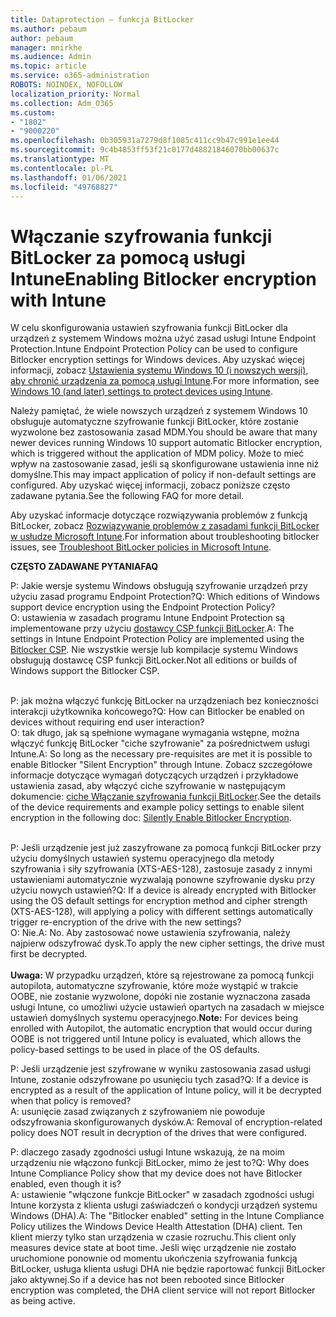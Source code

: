 ```yaml
---
title: Dataprotection — funkcja BitLocker
ms.author: pebaum
author: pebaum
manager: mnirkhe
ms.audience: Admin
ms.topic: article
ms.service: o365-administration
ROBOTS: NOINDEX, NOFOLLOW
localization_priority: Normal
ms.collection: Adm_O365
ms.custom:
- "1802"
- "9000220"
ms.openlocfilehash: 0b305931a7279d8f1085c411cc9b47c991e1ee44
ms.sourcegitcommit: 9c4b4853ff53f21c0177d48821846070bb00637c
ms.translationtype: MT
ms.contentlocale: pl-PL
ms.lasthandoff: 01/06/2021
ms.locfileid: "49768827"
---
```

# <a name="enabling-bitlocker-encryption-with-intune"></a><span data-ttu-id="93c3a-102">Włączanie szyfrowania funkcji BitLocker za pomocą usługi Intune</span><span class="sxs-lookup"><span data-stu-id="93c3a-102">Enabling Bitlocker encryption with Intune</span></span>

 <span data-ttu-id="93c3a-103">W celu skonfigurowania ustawień szyfrowania funkcji BitLocker dla urządzeń z systemem Windows można użyć zasad usługi Intune Endpoint Protection.</span><span class="sxs-lookup"><span data-stu-id="93c3a-103">Intune Endpoint Protection Policy can be used to configure Bitlocker encryption settings for Windows devices.</span></span> <span data-ttu-id="93c3a-104">Aby uzyskać więcej informacji, zobacz [Ustawienia systemu Windows 10 (i nowszych wersji), aby chronić urządzenia za pomocą usługi Intune](https://docs.microsoft.com/intune/endpoint-protection-windows-10#windows-encryption).</span><span class="sxs-lookup"><span data-stu-id="93c3a-104">For more information, see [Windows 10 (and later) settings to protect devices using Intune](https://docs.microsoft.com/intune/endpoint-protection-windows-10#windows-encryption).</span></span>
 
<span data-ttu-id="93c3a-105">Należy pamiętać, że wiele nowszych urządzeń z systemem Windows 10 obsługuje automatyczne szyfrowanie funkcji BitLocker, które zostanie wyzwolone bez zastosowania zasad MDM.</span><span class="sxs-lookup"><span data-stu-id="93c3a-105">You should be aware that many newer devices running Windows 10 support automatic Bitlocker encryption, which is triggered without the application of MDM policy.</span></span> <span data-ttu-id="93c3a-106">Może to mieć wpływ na zastosowanie zasad, jeśli są skonfigurowane ustawienia inne niż domyślne.</span><span class="sxs-lookup"><span data-stu-id="93c3a-106">This may impact application of policy if non-default settings are configured.</span></span> <span data-ttu-id="93c3a-107">Aby uzyskać więcej informacji, zobacz poniższe często zadawane pytania.</span><span class="sxs-lookup"><span data-stu-id="93c3a-107">See the following FAQ for more detail.</span></span>
 
<span data-ttu-id="93c3a-108">Aby uzyskać informacje dotyczące rozwiązywania problemów z funkcją BitLocker, zobacz [Rozwiązywanie problemów z zasadami funkcji BitLocker w usłudze Microsoft Intune](https://docs.microsoft.com/intune/protect/troubleshoot-bitlocker-policies).</span><span class="sxs-lookup"><span data-stu-id="93c3a-108">For information about troubleshooting bitlocker issues, see [Troubleshoot BitLocker policies in Microsoft Intune](https://docs.microsoft.com/intune/protect/troubleshoot-bitlocker-policies).</span></span>
 
 
<span data-ttu-id="93c3a-109">**CZĘSTO ZADAWANE PYTANIA**</span><span class="sxs-lookup"><span data-stu-id="93c3a-109">**FAQ**</span></span>

<span data-ttu-id="93c3a-110">P: Jakie wersje systemu Windows obsługują szyfrowanie urządzeń przy użyciu zasad programu Endpoint Protection?</span><span class="sxs-lookup"><span data-stu-id="93c3a-110">Q: Which editions of Windows support device encryption using the Endpoint Protection Policy?</span></span><br>
<span data-ttu-id="93c3a-111">O: ustawienia w zasadach programu Intune Endpoint Protection są implementowane przy użyciu [dostawcy CSP funkcji BitLocker](https://docs.microsoft.com/windows/client-management/mdm/bitlocker-csp).</span><span class="sxs-lookup"><span data-stu-id="93c3a-111">A: The settings in Intune Endpoint Protection Policy are implemented using the [Bitlocker CSP](https://docs.microsoft.com/windows/client-management/mdm/bitlocker-csp).</span></span> <span data-ttu-id="93c3a-112">Nie wszystkie wersje lub kompilacje systemu Windows obsługują dostawcę CSP funkcji BitLocker.</span><span class="sxs-lookup"><span data-stu-id="93c3a-112">Not all editions or builds of Windows support the Bitlocker CSP.</span></span> <br><br>

<span data-ttu-id="93c3a-113">P: jak można włączyć funkcję BitLocker na urządzeniach bez konieczności interakcji użytkownika końcowego?</span><span class="sxs-lookup"><span data-stu-id="93c3a-113">Q: How can Bitlocker be enabled on devices without requiring end user interaction?</span></span><br>
<span data-ttu-id="93c3a-114">O: tak długo, jak są spełnione wymagane wymagania wstępne, można włączyć funkcję BitLocker "ciche szyfrowanie" za pośrednictwem usługi Intune.</span><span class="sxs-lookup"><span data-stu-id="93c3a-114">A: So long as the necessary pre-requisites are met it is possible to enable Bitlocker "Silent Encryption" through Intune.</span></span> <span data-ttu-id="93c3a-115">Zobacz szczegółowe informacje dotyczące wymagań dotyczących urządzeń i przykładowe ustawienia zasad, aby włączyć ciche szyfrowanie w następującym dokumencie: [ciche Włączanie szyfrowania funkcji BitLocker](https://docs.microsoft.com/mem/intune/protect/encrypt-devices#silently-enable-bitlocker-on-devices).</span><span class="sxs-lookup"><span data-stu-id="93c3a-115">See the details of the device requirements and example policy settings to enable silent encryption in the following doc: [Silently Enable Bitlocker Encryption](https://docs.microsoft.com/mem/intune/protect/encrypt-devices#silently-enable-bitlocker-on-devices).</span></span> <br><br>

<span data-ttu-id="93c3a-116">P: Jeśli urządzenie jest już zaszyfrowane za pomocą funkcji BitLocker przy użyciu domyślnych ustawień systemu operacyjnego dla metody szyfrowania i siły szyfrowania (XTS-AES-128), zastosuje zasady z innymi ustawieniami automatycznie wyzwalają ponowne szyfrowanie dysku przy użyciu nowych ustawień?</span><span class="sxs-lookup"><span data-stu-id="93c3a-116">Q: If a device is already encrypted with Bitlocker using the OS default settings for encryption method and cipher strength (XTS-AES-128), will applying a policy with different settings automatically trigger re-encryption of the drive with the new settings?</span></span><br>
<span data-ttu-id="93c3a-117">O: Nie.</span><span class="sxs-lookup"><span data-stu-id="93c3a-117">A: No.</span></span> <span data-ttu-id="93c3a-118">Aby zastosować nowe ustawienia szyfrowania, należy najpierw odszyfrować dysk.</span><span class="sxs-lookup"><span data-stu-id="93c3a-118">To apply the new cipher settings, the drive must first be decrypted.</span></span><br><br>
<span data-ttu-id="93c3a-119">**Uwaga:** W przypadku urządzeń, które są rejestrowane za pomocą funkcji autopilota, automatyczne szyfrowanie, które może wystąpić w trakcie OOBE, nie zostanie wyzwolone, dopóki nie zostanie wyznaczona zasada usługi Intune, co umożliwi użycie ustawień opartych na zasadach w miejsce ustawień domyślnych systemu operacyjnego.</span><span class="sxs-lookup"><span data-stu-id="93c3a-119">**Note:** For devices being enrolled with Autopilot, the automatic encryption that would occur during OOBE is not triggered until Intune policy is evaluated, which allows the policy-based settings to be used in place of the OS defaults.</span></span>
 
<span data-ttu-id="93c3a-120">P: Jeśli urządzenie jest szyfrowane w wyniku zastosowania zasad usługi Intune, zostanie odszyfrowane po usunięciu tych zasad?</span><span class="sxs-lookup"><span data-stu-id="93c3a-120">Q: If a device is encrypted as a result of the  application of Intune policy, will it be decrypted when that policy is removed?</span></span><br>
<span data-ttu-id="93c3a-121">A: usunięcie zasad związanych z szyfrowaniem nie powoduje odszyfrowania skonfigurowanych dysków.</span><span class="sxs-lookup"><span data-stu-id="93c3a-121">A: Removal of encryption-related policy does NOT result in decryption of the drives that were configured.</span></span>
 
<span data-ttu-id="93c3a-122">P: dlaczego zasady zgodności usługi Intune wskazują, że na moim urządzeniu nie włączono funkcji BitLocker, mimo że jest to?</span><span class="sxs-lookup"><span data-stu-id="93c3a-122">Q: Why does Intune Compliance Policy show that my device does not have Bitlocker enabled, even though it is?</span></span><br>
<span data-ttu-id="93c3a-123">A: ustawienie "włączone funkcje BitLocker" w zasadach zgodności usługi Intune korzysta z klienta usługi zaświadczeń o kondycji urządzeń systemu Windows (DHA).</span><span class="sxs-lookup"><span data-stu-id="93c3a-123">A: The "Bitlocker enabled" setting in the Intune Compliance Policy utilizes the Windows Device Health Attestation  (DHA) client.</span></span> <span data-ttu-id="93c3a-124">Ten klient mierzy tylko stan urządzenia w czasie rozruchu.</span><span class="sxs-lookup"><span data-stu-id="93c3a-124">This client only measures device state at boot time.</span></span> <span data-ttu-id="93c3a-125">Jeśli więc urządzenie nie zostało uruchomione ponownie od momentu ukończenia szyfrowania funkcją BitLocker, usługa klienta usługi DHA nie będzie raportować funkcji BitLocker jako aktywnej.</span><span class="sxs-lookup"><span data-stu-id="93c3a-125">So if a device has not been rebooted since Bitlocker encryption was completed, the DHA client service will not report Bitlocker as being active.</span></span>
 
 